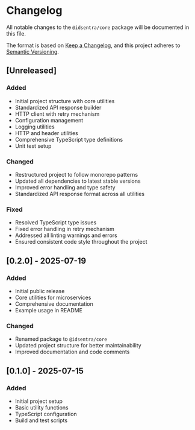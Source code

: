 # Changelog

All notable changes to the `@idsentra/core` package will be documented in this file.

The format is based on [Keep a Changelog](https://keepachangelog.com/en/1.0.0/),
and this project adheres to [Semantic Versioning](https://semver.org/spec/v2.0.0.html).

## [Unreleased]

### Added
- Initial project structure with core utilities
- Standardized API response builder
- HTTP client with retry mechanism
- Configuration management
- Logging utilities
- HTTP and header utilities
- Comprehensive TypeScript type definitions
- Unit test setup

### Changed
- Restructured project to follow monorepo patterns
- Updated all dependencies to latest stable versions
- Improved error handling and type safety
- Standardized API response format across all utilities

### Fixed
- Resolved TypeScript type issues
- Fixed error handling in retry mechanism
- Addressed all linting warnings and errors
- Ensured consistent code style throughout the project

## [0.2.0] - 2025-07-19

### Added
- Initial public release
- Core utilities for microservices
- Comprehensive documentation
- Example usage in README

### Changed
- Renamed package to `@idsentra/core`
- Updated project structure for better maintainability
- Improved documentation and code comments

## [0.1.0] - 2025-07-15

### Added
- Initial project setup
- Basic utility functions
- TypeScript configuration
- Build and test scripts
